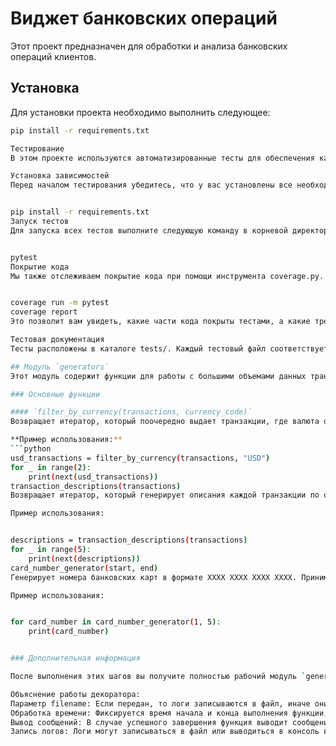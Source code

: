 # Виджет банковских операций

Этот проект предназначен для обработки и анализа банковских операций клиентов.

## Установка

Для установки проекта необходимо выполнить следующее:

```bash
pip install -r requirements.txt

Тестирование
В этом проекте используются автоматизированные тесты для обеспечения качества кода. Мы используем pytest для написания и запуска тестов.

Установка зависимостей
Перед началом тестирования убедитесь, что у вас установлены все необходимые зависимости. Для этого выполните следующую команду в терминале:


pip install -r requirements.txt
Запуск тестов
Для запуска всех тестов выполните следующую команду в корневой директории проекта:


pytest
Покрытие кода
Мы также отслеживаем покрытие кода при помощи инструмента coverage.py. Чтобы собрать статистику покрытия, выполните следующие команды:


coverage run -m pytest
coverage report
Это позволит вам увидеть, какие части кода покрыты тестами, а какие требуют дополнительного внимания.

Тестовая документация
Тесты расположены в каталоге tests/. Каждый тестовый файл соответствует определенному модулю или функциональности проекта. В каждом тестовом файле вы найдете комментарии, объясняющие назначение каждого теста и ожидаемые результаты.

## Модуль `generators`
Этот модуль содержит функции для работы с большими объемами данных транзакций, используя возможности Python для обработки данных через генераторы. Функционал позволяет финансовым аналитикам быстро и удобно находить нужную информацию о транзакциях и проводить их анализ.

### Основные функции

#### `filter_by_currency(transactions, currency_code)`
Возвращает итератор, который поочередно выдает транзакции, где валюта операции соответствует заданной.

**Пример использования:**
```python
usd_transactions = filter_by_currency(transactions, "USD")
for _ in range(2):
    print(next(usd_transactions))
transaction_descriptions(transactions)
Возвращает итератор, который генерирует описания каждой транзакции по очереди.

Пример использования:


descriptions = transaction_descriptions(transactions)
for _ in range(5):
    print(next(descriptions))
card_number_generator(start, end)
Генерирует номера банковских карт в формате XXXX XXXX XXXX XXXX. Принимает начальное и конечное значение для генерации диапазона номеров.

Пример использования:


for card_number in card_number_generator(1, 5):
    print(card_number)


### Дополнительная информация

После выполнения этих шагов вы получите полностью рабочий модуль `generators`, который можно интегрировать в проект для анализа финансовых транзакций.

Объяснение работы декоратора:
Параметр filename: Если передан, то логи записываются в файл, иначе они выводятся в консоль.
Обработка времени: Фиксируется время начала и конца выполнения функции, рассчитывается длительность выполнения.
Вывод сообщений: В случае успешного завершения функция выводит сообщение о результате и длительности выполнения. При возникновении исключения выводится информация об ошибке, её типе и переданных аргументах.
Запись логов: Логи могут записываться в файл или выводиться в консоль в зависимости от значения параметра filename.



